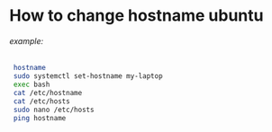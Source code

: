  # How to change hostname ubuntu
 
 ###### example:
```bash
 hostname
 sudo systemctl set-hostname my-laptop
 exec bash
 cat /etc/hostname
 cat /etc/hosts
 sudo nano /etc/hosts
 ping hostname
 ```
